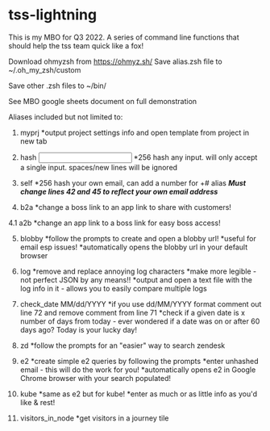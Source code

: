 # tss-lightning
This is my MBO for Q3 2022. A series of command line functions that should help the tss team quick like a fox!

Download ohmyzsh from https://ohmyz.sh/
Save alias.zsh file to ~/.oh_my_zsh/custom

Save other .zsh files to ~/bin/

See MBO google sheets document on full demonstration

Aliases included but not limited to:
1. myprj
  *output project settings info and open template from project in new tab
2. hash <input>
  *256 hash any input. will only accept a single input. spaces/new lines will be ignored

3. self <optional number>
  *256 hash your own email, can add a number for +# alias
  ***Must change lines 42 and 45 to reflect your own email address***

4. b2a <url>
  *change a boss link to an app link to share with customers!

4.1 a2b <url>
  *change an app link to a boss link for easy boss access!

5. blobby
  *follow the prompts to create and open a blobby url!
  *useful for email esp issues!
  *automatically opens the blobby url in your default browser

6. log <log text from kube>
  *remove and replace annoying log characters
  *make more legible - not perfect JSON by any means!!
  *output and open a text file with the log info in it - allows you to easily compare multiple logs

7. check_date MM/dd/YYYY
  *if you use dd/MM/YYYY format comment out line 72 and remove comment from line 71
  *check if a given date is x number of days from today - ever wondered if a date was on or after 60 days ago? Today is your lucky day!

8. zd
  *follow the prompts for an "easier" way to search zendesk
 
9. e2
  *create simple e2 queries by following the prompts
  *enter unhashed email - this will do the work for you!
  *automatically opens e2 in Google Chrome browser with your search populated!

10. kube
  *same as e2 but for kube!
  *enter as much or as little info as you'd like & rest!

11. visitors_in_node
  *get visitors in a journey tile
